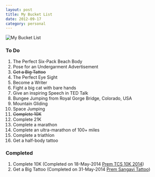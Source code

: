```yaml
---
layout: post
title: My Bucket List
date: 2012-09-17
category: personal
---
```


![My Bucket List]({{site.img-url}}/premkumar-masilamani-bucket-list.jpg)

### To Do

1. The Perfect Six-Pack Beach Body  
2. Pose for an Undergarment Advertisement  
3. <del>Get a Big Tattoo</del>
4. The Perfect Eye Sight 
5. Become a Writer
6. Fight a big cat with bare hands  
7. Give an inspiring Speech in TED Talk  
8. Bungee Jumping from Royal Gorge Bridge, Colorado, USA  
9. Mountain Gliding  
10. Space Jumping
11. <del>Complete 10K</del>
12. Complete 21K
13. Complete a marathon
14. Complete an ultra-marathon of 100+ miles
15. Complete a triathlon
16. Get a half-body tattoo

### Completed

1. Complete 10K (Completed on 18-May-2014 [Prem TCS 10K 2014]({{site.img-url}}/Premkumar-Masilamani-TCS-10K-2014.jpg))
2. Get a Big Tattoo  (Completed on 31-May-2014 [Prem Sangavi Tattoo]({{site.img-url}}/prem-sangavi-tattoo.jpg))
